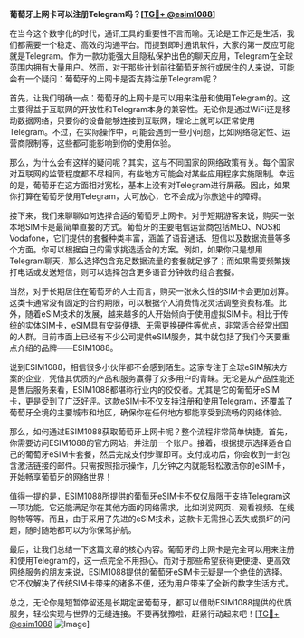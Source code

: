 **葡萄牙上网卡可以注册Telegram吗？[[TG💪+ @esim1088](https://t.me/s/esim1088)]**

在当今这个数字化的时代，通讯工具的重要性不言而喻。无论是工作还是生活，我们都需要一个稳定、高效的沟通平台。而提到即时通讯软件，大家的第一反应可能就是Telegram。作为一款功能强大且隐私保护出色的聊天应用，Telegram在全球范围内拥有大量用户。然而，对于那些计划前往葡萄牙旅行或居住的人来说，可能会有一个疑问：葡萄牙的上网卡是否支持注册Telegram呢？

首先，让我们明确一点：葡萄牙的上网卡是可以用来注册和使用Telegram的。这主要得益于互联网的开放性和Telegram本身的兼容性。无论你是通过WiFi还是移动数据网络，只要你的设备能够连接到互联网，理论上就可以正常使用Telegram。不过，在实际操作中，可能会遇到一些小问题，比如网络稳定性、运营商限制等，这些都可能影响到你的使用体验。

那么，为什么会有这样的疑问呢？其实，这与不同国家的网络政策有关。每个国家对互联网的监管程度都不尽相同，有些地方可能会对某些应用程序实施限制。幸运的是，葡萄牙在这方面相对宽松，基本上没有对Telegram进行屏蔽。因此，如果你打算在葡萄牙使用Telegram，大可放心，它不会成为你旅途中的障碍。

接下来，我们来聊聊如何选择合适的葡萄牙上网卡。对于短期游客来说，购买一张本地SIM卡是最简单直接的方式。葡萄牙的主要电信运营商包括MEO、NOS和Vodafone，它们提供的套餐种类丰富，涵盖了语音通话、短信以及数据流量等多个方面。你可以根据自己的需求挑选适合的方案。例如，如果你只是想用Telegram聊天，那么选择包含充足数据流量的套餐就足够了；而如果需要频繁拨打电话或发送短信，则可以选择包含更多语音分钟数的组合套餐。

当然，对于长期居住在葡萄牙的人士而言，购买一张永久性的SIM卡会更加划算。这类卡通常没有固定的合约期限，可以根据个人消费情况灵活调整资费标准。此外，随着eSIM技术的发展，越来越多的人开始倾向于使用虚拟SIM卡。相比于传统的实体SIM卡，eSIM具有安装便捷、无需更换硬件等优点，非常适合经常出国的人群。目前市面上已经有不少公司提供eSIM服务，其中就包括了我们今天要重点介绍的品牌——ESIM1088。

说到ESIM1088，相信很多小伙伴都不会感到陌生。这家专注于全球eSIM解决方案的企业，凭借其优质的产品和服务赢得了众多用户的青睐。无论是从产品性能还是售后服务来看，ESIM1088都堪称行业内的佼佼者。尤其是它的葡萄牙eSIM卡，更是受到了广泛好评。这款eSIM卡不仅支持注册和使用Telegram，还覆盖了葡萄牙全境的主要城市和地区，确保你在任何地方都能享受到流畅的网络体验。

那么，如何通过ESIM1088获取葡萄牙上网卡呢？整个流程非常简单快捷。首先，你需要访问ESIM1088的官方网站，并注册一个账户。接着，根据提示选择适合自己的葡萄牙eSIM卡套餐，然后完成支付步骤即可。支付成功后，你会收到一封包含激活链接的邮件。只需按照指示操作，几分钟之内就能轻松激活你的eSIM卡，开始畅享葡萄牙的网络世界！

值得一提的是，ESIM1088所提供的葡萄牙eSIM卡不仅仅局限于支持Telegram这一项功能。它还能满足你在其他方面的网络需求，比如浏览网页、观看视频、在线购物等等。而且，由于采用了先进的eSIM技术，这款卡无需担心丢失或损坏的问题，随时随地都可以为你保驾护航。

最后，让我们总结一下这篇文章的核心内容。葡萄牙的上网卡是完全可以用来注册和使用Telegram的，这一点完全不用担心。而对于那些希望获得更便捷、更高效网络服务的朋友来说，ESIM1088提供的葡萄牙eSIM卡无疑是一个绝佳的选择。它不仅解决了传统SIM卡带来的诸多不便，还为用户带来了全新的数字生活方式。

总之，无论你是短暂停留还是长期定居葡萄牙，都可以借助ESIM1088提供的优质服务，轻松实现与世界的无缝连接。不要再犹豫啦，赶紧行动起来吧！[[TG💪+ @esim1088](https://t.me/s/esim1088) ![Image](https://i.postimg.cc/4NQfJmqS/Snipaste-2025-05-13-00-14-12.png)]
